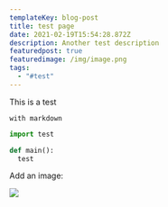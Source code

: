 ```yaml
---
templateKey: blog-post
title: test page
date: 2021-02-19T15:54:28.872Z
description: Another test description
featuredpost: true
featuredimage: /img/image.png
tags:
  - "#test"
---
```

This is a test

```
with markdown
```

```python
import test

def main():
  test
```

Add an image: 

 

![](/img/tf_logo_no_shadow_1.png)